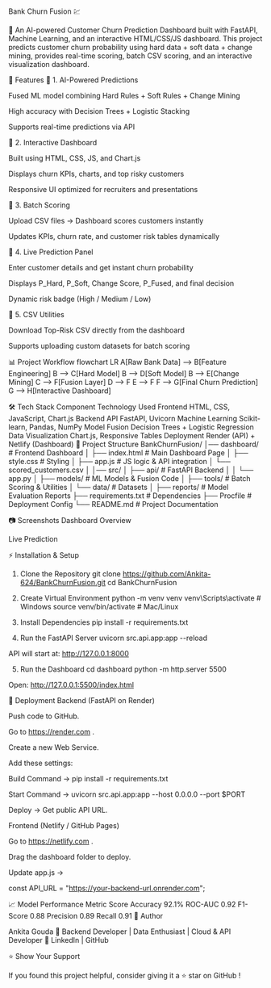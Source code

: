 Bank Churn Fusion 💹

🚀 An AI-powered Customer Churn Prediction Dashboard built with FastAPI, Machine Learning, and an interactive HTML/CSS/JS dashboard.
This project predicts customer churn probability using hard data + soft data + change mining, provides real-time scoring, batch CSV scoring, and an interactive visualization dashboard.

📌 Features
🔹 1. AI-Powered Predictions

Fused ML model combining Hard Rules + Soft Rules + Change Mining

High accuracy with Decision Trees + Logistic Stacking

Supports real-time predictions via API

🔹 2. Interactive Dashboard

Built using HTML, CSS, JS, and Chart.js

Displays churn KPIs, charts, and top risky customers

Responsive UI optimized for recruiters and presentations

🔹 3. Batch Scoring

Upload CSV files → Dashboard scores customers instantly

Updates KPIs, churn rate, and customer risk tables dynamically

🔹 4. Live Prediction Panel

Enter customer details and get instant churn probability

Displays P_Hard, P_Soft, Change Score, P_Fused, and final decision

Dynamic risk badge (High / Medium / Low)

🔹 5. CSV Utilities

Download Top-Risk CSV directly from the dashboard

Supports uploading custom datasets for batch scoring

📊 Project Workflow
flowchart LR
    A[Raw Bank Data] --> B[Feature Engineering]
    B --> C[Hard Model]
    B --> D[Soft Model]
    B --> E[Change Mining]
    C --> F[Fusion Layer]
    D --> F
    E --> F
    F --> G[Final Churn Prediction]
    G --> H[Interactive Dashboard]

🛠️ Tech Stack
Component	Technology Used
Frontend	HTML, CSS, JavaScript, Chart.js
Backend API	FastAPI, Uvicorn
Machine Learning	Scikit-learn, Pandas, NumPy
Model Fusion	Decision Trees + Logistic Regression
Data Visualization	Chart.js, Responsive Tables
Deployment	Render (API) + Netlify (Dashboard)
📂 Project Structure
BankChurnFusion/
│── dashboard/          # Frontend Dashboard
│   ├── index.html      # Main Dashboard Page
│   ├── style.css       # Styling
│   ├── app.js          # JS logic & API integration
│   └── scored_customers.csv
│
│── src/
│   ├── api/            # FastAPI Backend
│   │   └── app.py
│   ├── models/         # ML Models & Fusion Code
│   ├── tools/          # Batch Scoring & Utilities
│   └── data/           # Datasets
│
├── reports/           # Model Evaluation Reports
├── requirements.txt   # Dependencies
├── Procfile           # Deployment Config
└── README.md          # Project Documentation

📷 Screenshots
Dashboard Overview

Live Prediction

⚡ Installation & Setup
1. Clone the Repository
git clone https://github.com/Ankita-624/BankChurnFusion.git
cd BankChurnFusion

2. Create Virtual Environment
python -m venv venv
venv\Scripts\activate    # Windows
source venv/bin/activate # Mac/Linux

3. Install Dependencies
pip install -r requirements.txt

4. Run the FastAPI Server
uvicorn src.api.app:app --reload


API will start at: http://127.0.0.1:8000

5. Run the Dashboard
cd dashboard
python -m http.server 5500


Open: http://127.0.0.1:5500/index.html

🚀 Deployment
Backend (FastAPI on Render)

Push code to GitHub.

Go to https://render.com
.

Create a new Web Service.

Add these settings:

Build Command → pip install -r requirements.txt

Start Command → uvicorn src.api.app:app --host 0.0.0.0 --port $PORT

Deploy → Get public API URL.

Frontend (Netlify / GitHub Pages)

Go to https://netlify.com
.

Drag the dashboard folder to deploy.

Update app.js →

const API_URL = "https://your-backend-url.onrender.com";

📈 Model Performance
Metric	Score
Accuracy	92.1%
ROC-AUC	0.92
F1-Score	0.88
Precision	0.89
Recall	0.91
📌 Author

Ankita Gouda
🚀 Backend Developer | Data Enthusiast | Cloud & API Developer
🔗 LinkedIn
 | GitHub

⭐ Show Your Support

If you found this project helpful, consider giving it a ⭐ star on GitHub
!